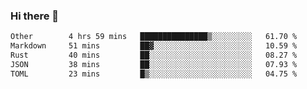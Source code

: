 ### Hi there 👋

<!--
**WShiBin/WShiBin** is a ✨ _special_ ✨ repository because its `README.md` (this file) appears on your GitHub profile.

Here are some ideas to get you started:

- 🔭 I’m currently working on ...
- 🌱 I’m currently learning ...
- 👯 I’m looking to collaborate on ...
- 🤔 I’m looking for help with ...
- 💬 Ask me about ...
- 📫 How to reach me: ...
- 😄 Pronouns: ...
- ⚡ Fun fact: ...
-->

<!--START_SECTION:waka-->

```txt
Other        4 hrs 59 mins   ███████████████▒░░░░░░░░░   61.70 %
Markdown     51 mins         ██▓░░░░░░░░░░░░░░░░░░░░░░   10.59 %
Rust         40 mins         ██░░░░░░░░░░░░░░░░░░░░░░░   08.27 %
JSON         38 mins         ██░░░░░░░░░░░░░░░░░░░░░░░   07.93 %
TOML         23 mins         █▒░░░░░░░░░░░░░░░░░░░░░░░   04.75 %
```

<!--END_SECTION:waka-->
